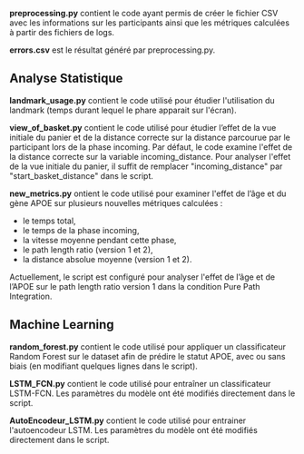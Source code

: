 **preprocessing.py** contient le code ayant permis de créer le fichier CSV avec les informations sur les participants ainsi que les métriques calculées à partir des fichiers de logs.

**errors.csv** est le résultat généré par preprocessing.py.

## Analyse Statistique ##

**landmark_usage.py** contient le code utilisé pour étudier l'utilisation du landmark (temps durant lequel le phare apparait sur l'écran). 

**view_of_basket.py** contient le code utilisé pour étudier l’effet de la vue initiale du panier et de la distance correcte sur la distance parcourue par le participant lors de la phase incoming.
Par défaut, le code examine l'effet de la distance correcte sur la variable incoming_distance. Pour analyser l'effet de la vue initiale du panier, il suffit de remplacer "incoming_distance" par "start_basket_distance" dans le script.

**new_metrics.py** ontient le code utilisé pour examiner l'effet de l’âge et du gène APOE sur plusieurs nouvelles métriques calculées :
- le temps total,
- le temps de la phase incoming,
- la vitesse moyenne pendant cette phase,
- le path length ratio (version 1 et 2),
- la distance absolue moyenne (version 1 et 2).

Actuellement, le script est configuré pour analyser l'effet de l’âge et de l’APOE sur le path length ratio version 1 dans la condition Pure Path Integration.


## Machine Learning ## 

**random_forest.py** contient le code utilisé pour appliquer un classificateur Random Forest sur le dataset afin de prédire le statut APOE, avec ou sans biais (en modifiant quelques lignes dans le script).

**LSTM_FCN.py** contient le code utilisé pour entraîner un classificateur LSTM-FCN. Les paramètres du modèle ont été modifiés directement dans le script.

**AutoEncodeur_LSTM.py** contient le code utilisé pour entrainer l'autoencodeur LSTM. Les paramètres du modèle ont été modifiés directement dans le script.
